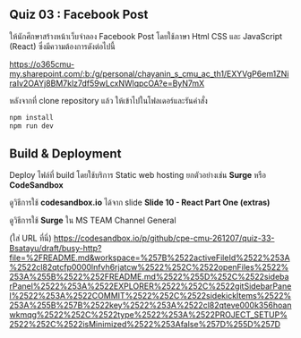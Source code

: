 ## Quiz 03 : Facebook Post

ให้นักศึกษาสร้างหน้าเว็บจำลอง Facebook Post โดยใช้ภาษา Html CSS และ JavaScript (React) ซึ่งมีความต้องการดังต่อไปนี้

https://o365cmu-my.sharepoint.com/:b:/g/personal/chayanin_s_cmu_ac_th1/EXYVgP6em1ZNiraIv2OAYj8BM7klz7df59wLcxNWlqpcOA?e=ByN7mX

หลังจากที่ clone repository แล้ว ให้เข้าไปในโฟลเดอร์และรันคำสั่ง

```bash
npm install
npm run dev
```

## Build & Deployment

Deploy ไฟล์ที่ build โดยใช้บริการ Static web hosting ยกตัวอย่างเช่น **Surge** หรือ **CodeSandbox**

ดูวิธีการใช้ **codesandbox.io** ได้จาก slide **Slide 10 - React Part One (extras)**

ดูวิธีการใช้ **Surge** ใน MS TEAM Channel General

(ใส่ URL ที่นี่)
https://codesandbox.io/p/github/cpe-cmu-261207/quiz-33-Bsatayu/draft/busy-http?file=%2FREADME.md&workspace=%257B%2522activeFileId%2522%253A%2522cl82qtcfp0000lnfvh6rjatcw%2522%252C%2522openFiles%2522%253A%255B%2522%252FREADME.md%2522%255D%252C%2522sidebarPanel%2522%253A%2522EXPLORER%2522%252C%2522gitSidebarPanel%2522%253A%2522COMMIT%2522%252C%2522sidekickItems%2522%253A%255B%257B%2522key%2522%253A%2522cl82qteve000k356hoanwkmqg%2522%252C%2522type%2522%253A%2522PROJECT_SETUP%2522%252C%2522isMinimized%2522%253Afalse%257D%255D%257D
